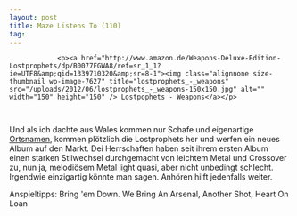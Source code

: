 ```yaml
---
layout: post
title: Maze Listens To (110)
tag: 
---
```



                <p><a href="http://www.amazon.de/Weapons-Deluxe-Edition-Lostprophets/dp/B0077FGWA8/ref=sr_1_1?ie=UTF8&amp;qid=1339710320&amp;sr=8-1"><img class="alignnone size-thumbnail wp-image-7627" title="lostprophets_-_weapons" src="/uploads/2012/06/lostprophets_-_weapons-150x150.jpg" alt="" width="150" height="150" /> Lostpophets - Weapons</a></p>
<img src="/uploads/2010/02/maze_listens_to_5stars.png" alt="" width="75" height="15" />
<p>Und als ich dachte aus Wales kommen nur Schafe und eigenartige <a href="http://en.wikipedia.org/wiki/Llanfairpwllgwyngyll">Ortsnamen</a>, kommen plötzlich die Lostprophets her und werfen ein neues Album auf den Markt. Dei Herrschaften haben seit ihrem ersten Album einen starken Stilwechsel durchgemacht von leichtem Metal und Crossover zu, nun ja, melodiösem Metal light quasi, aber nicht unbedingt schlecht. Irgendwie einzigartig könnte man sagen. Anhören hilft jedenfalls weiter.</p>
<p>Anspieltipps: Bring 'em Down. We Bring An Arsenal, Another Shot, Heart On Loan</p>
            

